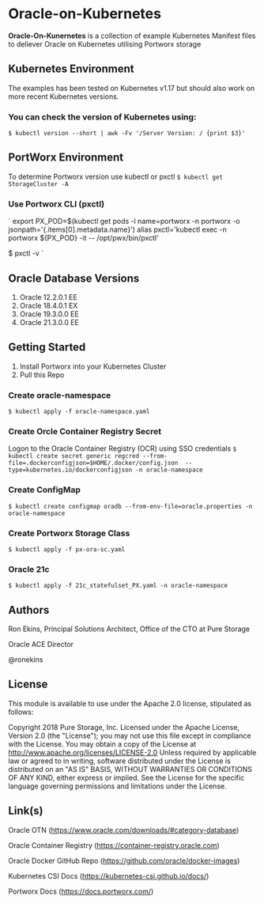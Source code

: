 # Oracle-on-Kubernetes
**Oracle-On-Kunernetes** is a collection of example Kubernetes Manifest files to deliever Oracle on Kubernetes utilising Portworx storage


## Kubernetes Environment
The examples has been tested on Kubernetes v1.17 but should also work on more recent Kubernetes versions.

### You can check the version of Kubernetes using:
`
$ kubectl version --short | awk -Fv '/Server Version: / {print $3}'
`
## PortWorx Environment
To determine Portworx version use kubectl or pxctl
`
$ kubectl get StorageCluster -A
`
### Use Portworx CLI (pxctl)
`
export PX_POD=$(kubectl get pods -l name=portworx -n portworx -o jsonpath='{.items[0].metadata.name}')
alias pxctl='kubectl exec -n portworx ${PX_POD}  -it -- /opt/pwx/bin/pxctl'

$ pxctl -v
`
## Oracle Database Versions
1. Oracle 12.2.0.1 EE
2. Oracle 18.4.0.1 EX
3. Oracle 19.3.0.0 EE
4. Oracle 21.3.0.0 EE

## Getting Started

1. Install Portworx into your Kubernetes Cluster
1. Pull this Repo

### Create oracle-namespace
`
$ kubectl apply -f oracle-namespace.yaml
`
### Create Orcle Container Registry Secret
Logon to the Oracle Container Registry (OCR) using SSO credentials
`
$ kubectl create secret generic regcred --from-file=.dockerconfigjson=$HOME/.docker/config.json  --type=kubernetes.io/dockerconfigjson -n oracle-namespace
`
### Create ConfigMap
`
$ kubectl create configmap oradb --from-env-file=oracle.properties -n oracle-namespace
`
### Create Portworx Storage Class
`
$ kubectl apply -f px-ora-sc.yaml 
`
### Oracle 21c
`
$ kubectl apply -f 21c_statefulset_PX.yaml -n oracle-namespace
`

## Authors

Ron Ekins, Principal Solutions Architect, Office of the CTO at Pure Storage

Oracle ACE Director

@ronekins

## License

This module is available to use under the Apache 2.0 license, stipulated as follows:

Copyright 2018 Pure Storage, Inc.
Licensed under the Apache License, Version 2.0 (the "License"); you may not use this file except in compliance with the License. You may obtain a copy of the License at http://www.apache.org/licenses/LICENSE-2.0 Unless required by applicable law or agreed to in writing, software distributed under the License is distributed on  an "AS IS" BASIS, WITHOUT WARRANTIES OR CONDITIONS OF ANY KIND, either express or implied. See the License for the specific language governing permissions and limitations under the License.

## Link(s)

Oracle OTN (https://www.oracle.com/downloads/#category-database)

Oracle Container Registry (https://container-registry.oracle.com)

Oracle Docker GitHub Repo (https://github.com/oracle/docker-images)

Kubernetes CSI Docs (https://kubernetes-csi.github.io/docs/)

Portworx Docs (https://docs.portworx.com/)
